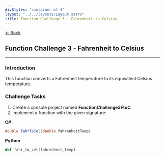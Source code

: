 ```yaml
---
divStyles: "container mt-4"
layout: "../../layouts/Layout.astro"
title: Function Challenge 3 - Fahrenheit to Celsius
---
```


[← Back](/code-challenges/)

## Function Challenge 3 - Fahrenheit to Celsius

---

### Introduction

This function converts a Fahrenheit temperature to its equivalent Celsius temperature.

### Challenge Tasks

1. Create a console project named **FunctionChallenge3FtoC**.
2. Implement a function with the given signature:

**C#**
```cs
double FahrToCel(double fahrenheitTemp)
```

**Python**
```python
def fahr_to_cel(fahrenheit_temp)
```
